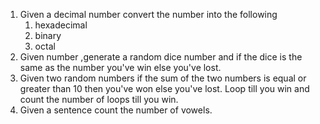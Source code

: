 1. Given a decimal number convert the number into the following
    1. hexadecimal
    2. binary
    3. octal
2. Given number ,generate a random dice number and if the dice is the same as the number you've win else you've lost.
3. Given two random numbers if the sum of the two numbers is equal or greater than 10 then you've won else you've lost. Loop till you win and count the number of loops till you win.
4. Given a sentence count the number of vowels.
